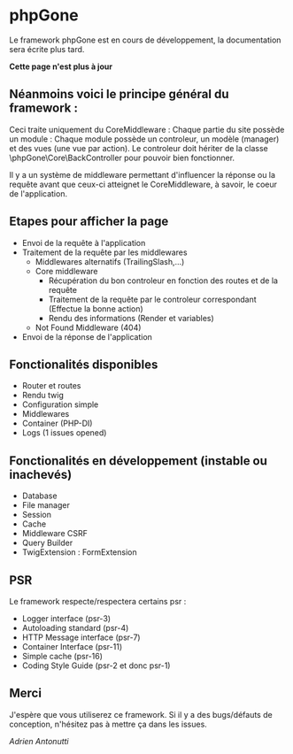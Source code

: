 # phpGone
Le framework phpGone est en cours de développement, la documentation sera écrite plus tard. 

**Cette page n'est plus à jour**

## Néanmoins voici le principe général du framework :
Ceci traite uniquement du CoreMiddleware :
Chaque partie du site possède un module :
Chaque module possède un controleur, un modèle (manager) et des vues (une vue par action). Le controleur doit hériter de la classe \phpGone\Core\BackController pour pouvoir bien fonctionner.

Il y a un système de middleware permettant d'influencer la réponse ou la requête avant que ceux-ci atteignet le CoreMiddleware, à savoir, le coeur de l'application.

## Etapes pour afficher la page 
* Envoi de la requête à l'application
* Traitement de la requête par les middlewares
  * Middlewares alternatifs (TrailingSlash,...)
  * Core middleware
    * Récupération du bon controleur en fonction des routes et de la requête
    * Traitement de la requête par le controleur correspondant (Effectue la bonne action)
    * Rendu des informations (Render et variables)
  * Not Found Middleware (404)
* Envoi de la réponse de l'application

## Fonctionalités disponibles
* Router et routes
* Rendu twig
* Configuration simple
* Middlewares
* Container (PHP-DI)
* Logs (1 issues opened)

## Fonctionalités en développement (instable ou inachevés)
* Database
* File manager
* Session
* Cache
* Middleware CSRF
* Query Builder
* TwigExtension : FormExtension

## PSR
Le framework respecte/respectera certains psr :
* Logger interface (psr-3)
* Autoloading standard (psr-4)
* HTTP Message interface (psr-7)
* Container Interface (psr-11)
* Simple cache (psr-16)
* Coding Style Guide (psr-2 et donc psr-1)

## Merci

J'espère que vous utiliserez ce framework. Si il y a des bugs/défauts de conception, n'hésitez pas à mettre ça dans les issues.

*Adrien Antonutti*